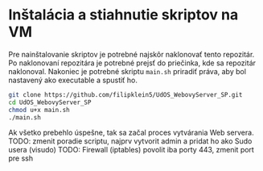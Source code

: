 # Inštalácia a stiahnutie skriptov na VM
Pre nainštalovanie skriptov je potrebné najskôr naklonovať tento repozitár.
Po naklonovaní repozitára je potrebné prejsť do priečinka, kde sa repozitár naklonoval.
Nakoniec je potrebné skriptu `main.sh` priradiť práva, aby bol nastavený ako executable a spustiť ho.

```bash
git clone https://github.com/filipklein5/UdOS_WebovyServer_SP.git
cd UdOS_WebovyServer_SP
chmod u+x main.sh
./main.sh
```

Ak všetko prebehlo úspešne, tak sa začal proces vytvárania Web servera.
TODO: zmenit poradie scriptu, najprv vytvorit admin a pridat ho ako Sudo usera (visudo)
TODO: Firewall (iptables) povolit iba porty 443, zmenit port pre ssh 